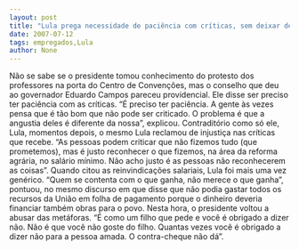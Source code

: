 ```yaml
---
layout: post
title: "Lula prega necessidade de paciência com críticas, sem deixar de atacar adversários"
date: 2007-07-12
tags: empregados,Lula
author: None
---
```

N&atilde;o se sabe se o presidente tomou conhecimento do protesto dos professores na porta do Centro de Conven&ccedil;&otilde;es, mas o conselho que deu ao governador Eduardo Campos pareceu providencial.
Ele disse ser preciso ter paci&ecirc;ncia com as cr&iacute;ticas.
&ldquo;&Eacute; preciso ter paci&ecirc;ncia. A gente &agrave;s vezes pensa que &eacute; t&atilde;o bom que n&atilde;o pode ser criticado. O problema &eacute; que a angustia deles &eacute; diferente da nossa&rdquo;, explicou.
Contradit&oacute;rio como s&oacute; ele, Lula, momentos depois, o mesmo Lula reclamou de injusti&ccedil;a nas cr&iacute;ticas que recebe.
&ldquo;As pessoas podem criticar que n&atilde;o fizemos tudo (que prometemos), mas &eacute; justo reconhecer o que fizemos, na &aacute;rea da reforma agr&aacute;ria, no sal&aacute;rio m&iacute;nimo. N&atilde;o acho justo &eacute; as pessoas n&atilde;o reconhecerem as coisas&rdquo;.
Quando citou as reinvindica&ccedil;&otilde;es salariais, Lula foi mais uma vez gen&eacute;rico. &ldquo;Quem se contenta com o que ganha, n&atilde;o merece o que ganha&rdquo;, pontuou, no mesmo discurso em que disse que n&atilde;o podia gastar todos os recursos da Uni&atilde;o em folha de pagamento porque o dinheiro deveria financiar tamb&eacute;m obras para o povo.
Nesta hora, o presidente voltou a abusar das met&aacute;foras.
&ldquo;&Eacute; como um filho que pede e voc&ecirc; &eacute; obrigado a dizer n&atilde;o. N&atilde;o &eacute; que voc&ecirc; n&atilde;o goste do filho. Quantas vezes voc&ecirc; &eacute; obrigado a dizer n&atilde;o para a pessoa amada. O contra-cheque n&atilde;o d&aacute;&rdquo;. 